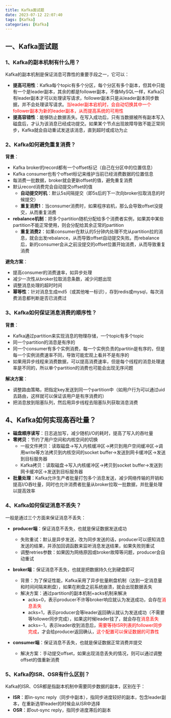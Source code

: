 ```yaml
---
title: Kafka面试题
date: 2023-07-12 22:07:40
tags: [Kafka]
categories: [Kafka]
---
```


## 一、Kafka面试题
### 1、Kafka的副本机制有什么用？
Kafka的副本机制是保证消息可靠性的重要手段之一，它可以：
* **提高可用性**：Kafka每个topic有多个分区，每个分区有多个副本，但其中只能有一个是leader副本，其余的都是follower副本，不像MySQL一样，Kafka只有leader副本才可以处理读写请求，follower副本只是从leader副本同步数据，并不会处理读写请求。<font color=red>当leader副本宕机时，会自动切换其中一个follower副本为新的leader副本，从而提高系统的可用性</font>
* **提高容错性**：能够防止数据丢失。在写入成功后，只有当数据被所有副本写入磁盘后，才认为该消息已经成功提交。如果某个节点出现故障导致不能正常同步，Kafka就会自动重试发送该消息，直到超时或成功为止

### 2、Kafka如何避免重复消费？
**背景**：
* Kafka broker的record都有一个offset标记（自己在分区中的位置信息）
* Kafka consumer也有个offset标记来维护当前已经消费数据的位置信息
* 每消费一批数据，broker就会更新offset的值，避免重复消费
* 默认record消费完会自动提交offset的值
    * **自动提交时机**：默认5s间隔提交（即5s后的下一次向broker拉取消息的时候提交）
    * **重复消费1**：当consumer消费时，如果程序宕机，那么会导致offset没提交，从而重复消费
* **rebalance机制**：把多个partition随机分配给多个消费者实例，如果其中某些partition不能正常使用，则会分配给其余正常的partition
    * **重复消费2**：如果consumer在默认的5分钟内处理不完从partition拉的消息，就会出发rebalance，从而导致offset自动提交失败。而rebalance后，新的consumer会从之前没提交的offset位置开始消费，从而导致重复消费

**避免方案**：
* 提高consumer的消费速率，如异步处理
* 减少一次性从broker拉取消息条数，减少问题出现
* 调整消息处理的超时时间
* **幂等性**：针对消息生成md5（或其他唯一标识），存到redis或mysql，每次消费消息都判断是否已消费过

### 3、Kafka如何保证消息消费的顺序性？
**背景**：
* Kafka通过partition来实现消息的物理存储，一个topic有多个topic
* 同一个partition的消息是有序的
* 同一个consumer有多个实例消费，每一个实例负责的partitin是有序的，但是每一个实例消费速率不同，导致可能宏观上看并不是有序的
* 如果用异步线程来消费数据，可以提高消费速率，但是每个线程的消息处理速率是不同的，所以单个partition的消费也可能会出现无序问题

**解决方案**：
* 调整路由策略，把指定key发送到同一个partition中（如用户行为可以通过uid去路由，这样就可以保证该用户是有序消费的）
* 把消息放到阻塞队列，然后用异步线程去阻塞队列获取消息消费

## 4、Kafka如何实现高吞吐量？
* **磁盘顺序读写**：日志追加写，减少随机I/O的耗时，提高了写入的吞吐量
* **零拷贝**：节约了用户空间和内核空间的切换
    * 一般文件拷贝：读取磁盘->写入内核缓冲区->拷贝到用户空间缓冲区->调用write等方法拷贝到内核空间的socket buffer->发送到网卡缓冲区->发送到目标服务器
    * Kafka拷贝：读取磁盘->写入内核缓冲区->拷贝到socket buffer->发送到网卡缓冲区->发送到目标服务器
* **批量处理**：Kafka允许生产者批量打包多个消息发送，减少网络传输的开销和提高I/O吞吐量，同时也允许消费者批量从broker拉取一批数据，并批量处理以提高效率

### 4、Kafka如何保证消息不丢失？
一般是通过三个方面来保证消息不丢失：
* **producer端**：保证消息不丢失，也就是保证数据发送成功
    * 失败重试：默认是异步发送，改为同步发送的话，producer可以感知消息发送的结果，并添加回调函数来监听消息发送结果，如果失败则重试
    * 调整retries参数：如果因为网络原因或broker故障等问题，producer会自动重试
    
* **broker端**：保证消息不丢失，也就是把数据持久化到硬盘即可
    * 背景：为了保证性能，Kafka采用了异步批量刷盘机制（达到一定消息量和时间间隔来刷盘），如果在刷盘之前系统崩溃，就会出现数据丢失
    * 解决方案：通过partition的副本机制+acks机制来解决
        * acks=0，表示producer不许等broker响应就认为发送成功，会存在<font color=red>消息丢失</font>
        * acks=1，表示producer会等leader返回确认就认为发送成功（不需要等follower同步完成），如果这时候leader挂了，就会存在<font color=red>消息丢失</font>
        * acks=-1，表示leader收到消息后，<font color=red>需要等待ISR列表的follower同步完成</font>，才会给producer返回确认，<font color=red>这个配置可以保证数据的可靠性</font>
    
* **consumer端**：保证消息不丢失，也就是保证数据正常消费并提交
    * 解决方案：手动提交offset，如果出现消息丢失的情况，则可以通过调整offset的值重新消费
    
### 5、Kafka的ISR、OSR有什么区别？
Kafka的ISR、OSR都是指副本机制中需要同步数据的副本，区别在于：
* **ISR**：即in-sync reply（同步中副本），指同步进度较好的副本，包含leader副本，在重新选举leader的时候会从ISR中选择
* **OSR**：即out-sync reply，指同步进度滞后的副本
